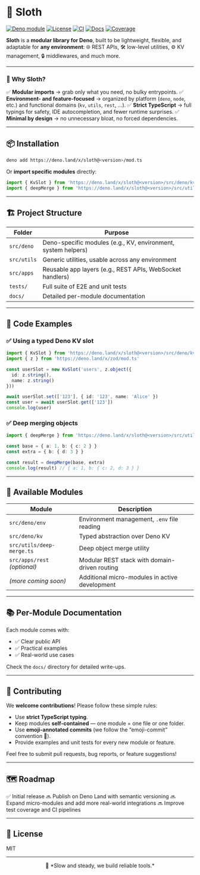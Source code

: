 # 🦥 **Sloth**

[![Deno module](https://shield.deno.dev/x/sloth.svg)](https://deno.land/x/sloth)
[![License](https://img.shields.io/github/license/socle-commun/sloth)](LICENSE)
[![CI](https://github.com/socle-commun/sloth/actions/workflows/ci.yml/badge.svg)](https://github.com/socle-commun/sloth/actions/workflows/ci.yml)
[![Docs](https://img.shields.io/badge/docs-online-blue)](https://socle-commun.github.io/sloth)
[![Coverage](https://img.shields.io/codecov/c/github/socle-commun/sloth)](https://codecov.io/gh/socle-commun/sloth)

**Sloth** is a **modular library for Deno**, built to be lightweight, flexible, and adaptable for **any environment**:
🌐 REST APIs, 🛠️ low-level utilities, ⚙️ KV management, 🔒 middlewares, and much more.

---

### 🚀 **Why Sloth?**

✅ **Modular imports** → grab only what you need, no bulky entrypoints.
✅ **Environment- and feature-focused** → organized by platform (`deno`, `node`, etc.) and functional domains (`kv`, `utils`, `rest`, …).
✅ **Strict TypeScript** → full typings for safety, IDE autocompletion, and fewer runtime surprises.
✅ **Minimal by design** → no unnecessary bloat, no forced dependencies.

---

## 📦 **Installation**

```bash
deno add https://deno.land/x/sloth@<version>/mod.ts
```

Or **import specific modules** directly:

```ts
import { KvSlot } from 'https://deno.land/x/sloth@<version>/src/deno/kv/slot.class.ts'
import { deepMerge } from 'https://deno.land/x/sloth@<version>/src/utils/deep-merge.ts'
```

---

## 🏗️ **Project Structure**

| Folder      | Purpose                                                       |
| ----------- | ------------------------------------------------------------- |
| `src/deno`  | Deno-specific modules (e.g., KV, environment, system helpers) |
| `src/utils` | Generic utilities, usable across any environment              |
| `src/apps`  | Reusable app layers (e.g., REST APIs, WebSocket handlers)     |
| `tests/`    | Full suite of E2E and unit tests                              |
| `docs/`     | Detailed per-module documentation                             |

---

## 🔧 **Code Examples**

### ✅ Using a typed Deno KV slot

```ts
import { KvSlot } from 'https://deno.land/x/sloth@<version>/src/deno/kv/slot.class.ts'
import { z } from 'https://deno.land/x/zod/mod.ts'

const userSlot = new KvSlot('users', z.object({
  id: z.string(),
  name: z.string()
}))

await userSlot.set(['123'], { id: '123', name: 'Alice' })
const user = await userSlot.get(['123'])
console.log(user)
```

### ✅ Deep merging objects

```ts
import { deepMerge } from 'https://deno.land/x/sloth@<version>/src/utils/deep-merge.ts'

const base = { a: 1, b: { c: 2 } }
const extra = { b: { d: 3 } }

const result = deepMerge(base, extra)
console.log(result) // { a: 1, b: { c: 2, d: 3 } }
```

---

## 🧩 **Available Modules**

| Module                       | Description                                    |
| ---------------------------- | ---------------------------------------------- |
| `src/deno/env`               | Environment management, `.env` file reading    |
| `src/deno/kv`                | Typed abstraction over Deno KV                 |
| `src/utils/deep-merge.ts`    | Deep object merge utility                      |
| `src/apps/rest` *(optional)* | Modular REST stack with domain-driven routing  |
| *(more coming soon)*         | Additional micro-modules in active development |

---

## 📚 **Per-Module Documentation**

Each module comes with:

* ✅ Clear public API
* ✅ Practical examples
* ✅ Real-world use cases

Check the `docs/` directory for detailed write-ups.

---

## 🚀 **Contributing**

We **welcome contributions**!
Please follow these simple rules:

* Use **strict TypeScript typing**.
* Keep modules **self-contained** — one module = one file or one folder.
* Use **emoji-annotated commits** (we follow the “emoji-commit” convention 📝).
* Provide examples and unit tests for every new module or feature.

Feel free to submit pull requests, bug reports, or feature suggestions!

---

## 🗺️ **Roadmap**

✅ Initial release
🔜 Publish on Deno Land with semantic versioning
🔜 Expand micro-modules and add more real-world integrations
🔜 Improve test coverage and CI pipelines

---

## 📜 **License**

MIT

---

<div align="center">
🦥 *Slow and steady, we build reliable tools.*
</div>
